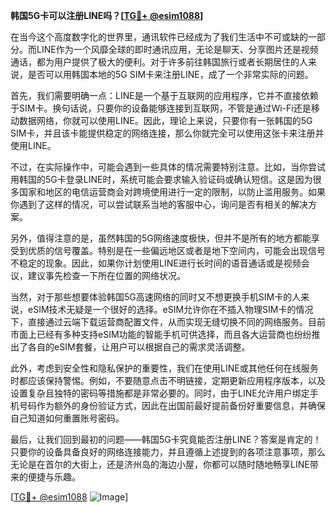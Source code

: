 **韩国5G卡可以注册LINE吗？[[TG💪+ @esim1088](https://t.me/s/esim1088)]**

在当今这个高度数字化的世界里，通讯软件已经成为了我们生活中不可或缺的一部分。而LINE作为一个风靡全球的即时通讯应用，无论是聊天、分享图片还是视频通话，都为用户提供了极大的便利。对于许多前往韩国旅行或者长期居住的人来说，是否可以用韩国本地的5G SIM卡来注册LINE，成了一个非常实际的问题。

首先，我们需要明确一点：LINE是一个基于互联网的应用程序，它并不直接依赖于SIM卡。换句话说，只要你的设备能够连接到互联网，不管是通过Wi-Fi还是移动数据网络，你就可以使用LINE。因此，理论上来说，只要你有一张韩国的5G SIM卡，并且该卡能提供稳定的网络连接，那么你就完全可以使用这张卡来注册并使用LINE。

不过，在实际操作中，可能会遇到一些具体的情况需要特别注意。比如，当你尝试用韩国的5G卡登录LINE时，系统可能会要求输入验证码或确认短信。这是因为很多国家和地区的电信运营商会对跨境使用进行一定的限制，以防止滥用服务。如果你遇到了这样的情况，可以尝试联系当地的客服中心，询问是否有相关的解决方案。

另外，值得注意的是，虽然韩国的5G网络速度极快，但并不是所有的地方都能享受到优质的信号覆盖。特别是在一些偏远地区或者是地下空间内，可能会出现信号不稳定的现象。因此，如果你计划使用LINE进行长时间的语音通话或是视频会议，建议事先检查一下所在位置的网络状况。

当然，对于那些想要体验韩国5G高速网络的同时又不想更换手机SIM卡的人来说，eSIM技术无疑是一个很好的选择。eSIM允许你在不插入物理SIM卡的情况下，直接通过云端下载运营商配置文件，从而实现无缝切换不同的网络服务。目前市面上已经有多种支持eSIM功能的智能手机可供选择，而且各大运营商也纷纷推出了各自的eSIM套餐，让用户可以根据自己的需求灵活调整。

此外，考虑到安全性和隐私保护的重要性，我们在使用LINE或其他任何在线服务时都应该保持警惕。例如，不要随意点击不明链接，定期更新应用程序版本，以及设置复杂且独特的密码等措施都是非常必要的。同时，由于LINE允许用户绑定手机号码作为额外的身份验证方式，因此在出国前最好提前备份好重要信息，并确保自己知道如何重置账号密码。

最后，让我们回到最初的问题——韩国5G卡究竟能否注册LINE？答案是肯定的！只要你的设备具备良好的网络连接能力，并且遵循上述提到的各项注意事项，那么无论是在首尔的大街上，还是济州岛的海边小屋，你都可以随时随地畅享LINE带来的便捷与乐趣。

[[TG💪+ @esim1088](https://t.me/s/esim1088) ![Image](https://i.postimg.cc/4NQfJmqS/Snipaste-2025-05-13-00-14-12.png)]